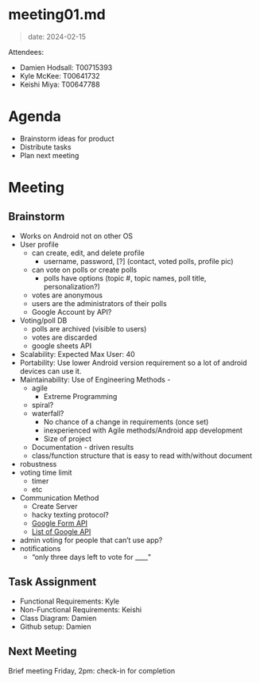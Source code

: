 # meeting01.md

> date: 2024-02-15

Attendees:

- Damien Hodsall: T00715393
- Kyle McKee: T00641732
- Keishi Miya: T00647788

# Agenda

- Brainstorm ideas for product
- Distribute tasks
- Plan next meeting

# Meeting

## Brainstorm

- Works on Android not on other OS
- User profile
    - can create, edit, and delete profile
        - username, password, [?] (contact, voted polls, profile pic)
    - can vote on polls or create polls
        - polls have options (topic #, topic names, poll title, personalization?)
    - votes are anonymous
    - users are the administrators of their polls
    - Google Account by API?
- Voting/poll DB
    - polls are archived (visible to users)
    - votes are discarded
    - google sheets API
- Scalability: Expected Max User: 40
- Portability: Use lower Android version requirement so a lot of android devices can use it.
- Maintainability: Use of Engineering Methods -
    - agile
        - Extreme Programming
    - spiral?
    - waterfall?
        - No chance of a change in requirements (once set)
        - inexperienced with Agile methods/Android app development
        - Size of project
    - Documentation - driven results
    - class/function structure that is easy to read with/without document
- robustness
- voting time limit
    - timer
    - etc
- Communication Method
    - Create Server
    - hacky texting protocol?
    - [Google Form API](https://developers.google.com/forms/api/reference/rest)
    - [List of Google API](https://developers.google.com/apis-explorer)
- admin voting for people that can’t use app?
- notifications
    - “only three days left to vote for \_\_\_\_"

## Task Assignment

- Functional Requirements: Kyle
- Non-Functional Requirements: Keishi
- Class Diagram: Damien
- Github setup: Damien

## Next Meeting

Brief meeting Friday, 2pm: check-in for completion
